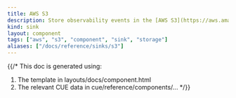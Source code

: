 ```yaml
---
title: AWS S3
description: Store observability events in the [AWS S3](https://aws.amazon.com/s3/) object storage system
kind: sink
layout: component
tags: ["aws", "s3", "component", "sink", "storage"]
aliases: ["/docs/reference/sinks/s3"]
---
```


{{/*
This doc is generated using:

1. The template in layouts/docs/component.html
2. The relevant CUE data in cue/reference/components/...
*/}}
